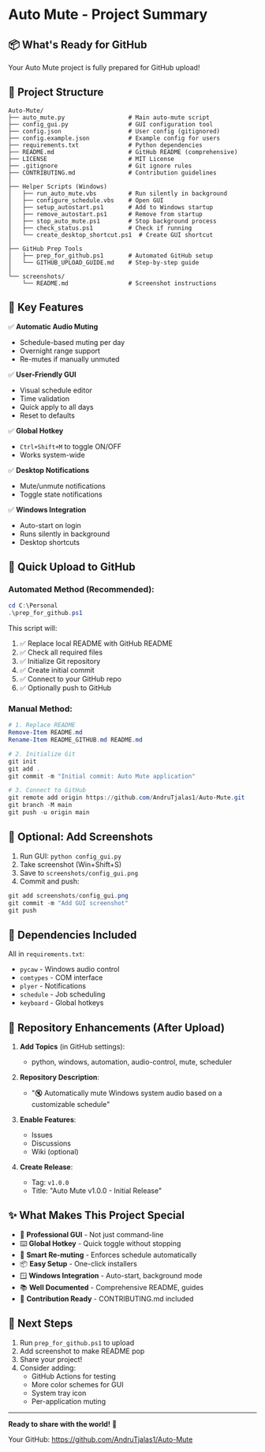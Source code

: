 # Auto Mute - Project Summary

## 📦 What's Ready for GitHub

Your Auto Mute project is fully prepared for GitHub upload!

## 📁 Project Structure

```
Auto-Mute/
├── auto_mute.py                  # Main auto-mute script
├── config_gui.py                 # GUI configuration tool
├── config.json                   # User config (gitignored)
├── config.example.json           # Example config for users
├── requirements.txt              # Python dependencies
├── README.md                     # GitHub README (comprehensive)
├── LICENSE                       # MIT License
├── .gitignore                    # Git ignore rules
├── CONTRIBUTING.md               # Contribution guidelines
│
├── Helper Scripts (Windows)
│   ├── run_auto_mute.vbs         # Run silently in background
│   ├── configure_schedule.vbs    # Open GUI
│   ├── setup_autostart.ps1       # Add to Windows startup
│   ├── remove_autostart.ps1      # Remove from startup
│   ├── stop_auto_mute.ps1        # Stop background process
│   ├── check_status.ps1          # Check if running
│   └── create_desktop_shortcut.ps1  # Create GUI shortcut
│
├── GitHub Prep Tools
│   ├── prep_for_github.ps1       # Automated GitHub setup
│   └── GITHUB_UPLOAD_GUIDE.md    # Step-by-step guide
│
└── screenshots/
    └── README.md                 # Screenshot instructions
```

## 🎯 Key Features

✅ **Automatic Audio Muting**
- Schedule-based muting per day
- Overnight range support
- Re-mutes if manually unmuted

✅ **User-Friendly GUI**
- Visual schedule editor
- Time validation
- Quick apply to all days
- Reset to defaults

✅ **Global Hotkey**
- `Ctrl+Shift+M` to toggle ON/OFF
- Works system-wide

✅ **Desktop Notifications**
- Mute/unmute notifications
- Toggle state notifications

✅ **Windows Integration**
- Auto-start on login
- Runs silently in background
- Desktop shortcuts

## 🚀 Quick Upload to GitHub

### Automated Method (Recommended):
```powershell
cd C:\Personal
.\prep_for_github.ps1
```

This script will:
1. ✅ Replace local README with GitHub README
2. ✅ Check all required files
3. ✅ Initialize Git repository
4. ✅ Create initial commit
5. ✅ Connect to your GitHub repo
6. ✅ Optionally push to GitHub

### Manual Method:
```powershell
# 1. Replace README
Remove-Item README.md
Rename-Item README_GITHUB.md README.md

# 2. Initialize Git
git init
git add .
git commit -m "Initial commit: Auto Mute application"

# 3. Connect to GitHub
git remote add origin https://github.com/AndruTjalas1/Auto-Mute.git
git branch -M main
git push -u origin main
```

## 📸 Optional: Add Screenshots

1. Run GUI: `python config_gui.py`
2. Take screenshot (Win+Shift+S)
3. Save to `screenshots/config_gui.png`
4. Commit and push:
```powershell
git add screenshots/config_gui.png
git commit -m "Add GUI screenshot"
git push
```

## 📝 Dependencies Included

All in `requirements.txt`:
- `pycaw` - Windows audio control
- `comtypes` - COM interface
- `plyer` - Notifications
- `schedule` - Job scheduling
- `keyboard` - Global hotkeys

## 🎨 Repository Enhancements (After Upload)

1. **Add Topics** (in GitHub settings):
   - python, windows, automation, audio-control, mute, scheduler

2. **Repository Description**:
   - "🔇 Automatically mute Windows system audio based on a customizable schedule"

3. **Enable Features**:
   - Issues
   - Discussions
   - Wiki (optional)

4. **Create Release**:
   - Tag: `v1.0.0`
   - Title: "Auto Mute v1.0.0 - Initial Release"

## ✨ What Makes This Project Special

- 🎨 **Professional GUI** - Not just command-line
- ⌨️ **Global Hotkey** - Quick toggle without stopping
- 🔄 **Smart Re-muting** - Enforces schedule automatically
- 📦 **Easy Setup** - One-click installers
- 🪟 **Windows Integration** - Auto-start, background mode
- 📚 **Well Documented** - Comprehensive README, guides
- 🤝 **Contribution Ready** - CONTRIBUTING.md included

## 🎯 Next Steps

1. Run `prep_for_github.ps1` to upload
2. Add screenshot to make README pop
3. Share your project!
4. Consider adding:
   - GitHub Actions for testing
   - More color schemes for GUI
   - System tray icon
   - Per-application muting

---

**Ready to share with the world!** 🚀

Your GitHub: https://github.com/AndruTjalas1/Auto-Mute
